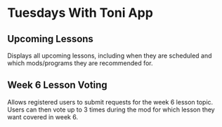 # Tuesdays With Toni App

## Upcoming Lessons

Displays all upcoming lessons, including when they are scheduled and which mods/programs they are recommended for.

## Week 6 Lesson Voting
Allows registered users to submit requests for the week 6 lesson topic. Users can then vote up to 3 times during the mod for which lesson they want covered in week 6.
